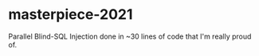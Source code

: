 # masterpiece-2021
Parallel Blind-SQL Injection done in ~30 lines of code that I'm really proud of.
